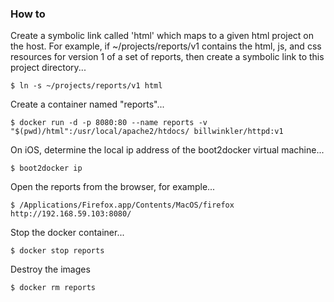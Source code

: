 ### How to
Create a symbolic link called 'html' which maps to a given html project on the host.  For example, if ~/projects/reports/v1 contains the html, js, and css resources for version 1 of a set of reports, then create a symbolic link to this project directory...


	$ ln -s ~/projects/reports/v1 html
	

Create a container named "reports"...

	$ docker run -d -p 8080:80 --name reports -v "$(pwd)/html":/usr/local/apache2/htdocs/ billwinkler/httpd:v1

On iOS, determine the local ip address of the boot2docker virtual machine...

	$ boot2docker ip


Open the reports from the browser, for example...

	$ /Applications/Firefox.app/Contents/MacOS/firefox http://192.168.59.103:8080/


Stop the docker container...

	$ docker stop reports


Destroy the images

	$ docker rm reports
